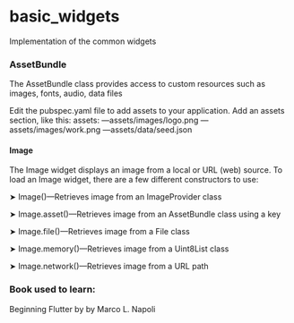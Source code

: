 # basic_widgets

Implementation of the common widgets


### AssetBundle
The AssetBundle class provides access to custom resources such as images, fonts, audio, data files


Edit the pubspec.yaml file to add assets to your application. Add an assets section, like this:
	assets:
	 —assets/images/logo.png
	 —assets/images/work.png
	 —assets/data/seed.json

#### Image
The Image widget displays an image from a local or URL (web) source. To load an Image widget,
there are a few different constructors to use:

➤ Image()—Retrieves image from an ImageProvider class

➤ Image.asset()—Retrieves image from an AssetBundle class using a key

➤ Image.file()—Retrieves image from a File class

➤ Image.memory()—Retrieves image from a Uint8List class

➤ Image.network()—Retrieves image from a URL path



### Book used to learn:

Beginning Flutter by by Marco L. Napoli
